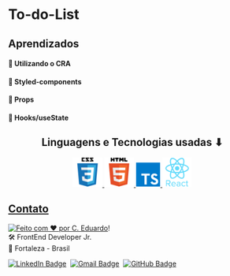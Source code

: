 <h1>To-do-List</h1>

## Aprendizados

#### 🚀 Utilizando o CRA 
#### 🚀 Styled-components
#### 🚀 Props
#### 🚀 Hooks/useState

<h2 align="center">Linguagens e Tecnologias usadas ⬇</h2>

<p align="center"> <a href="https://www.w3schools.com/css/" target="_blank" rel="noreferrer"> <img
src="https://raw.githubusercontent.com/devicons/devicon/master/icons/css3/css3-original-wordmark.svg" alt="css3" width="60" height="60"/> 
<a href="https://www.w3.org/html/" target="_blank" rel="noreferrer"> <img src="https://raw.githubusercontent.com/devicons/devicon/master/icons/html5/html5-original-wordmark.svg" alt="html5" width="60" height="60"/> </a> 
<a href="https://developer.mozilla.org/en-US/docs/Web/typescript" target="_blank" rel="noreferrer"> <img src="https://raw.githubusercontent.com/devicons/devicon/master/icons/typescript/typescript-original.svg" alt="typescript" width="50" height="50"/> </a> 
<a href="https://www.w3schools.com/react/" target="_blank" rel="noreferrer"> <img
src="https://raw.githubusercontent.com/devicons/devicon/master/icons/react/react-original-wordmark.svg" alt="react" width="60" height="60"/> </p>

## Contato

<img align="left" src="https://avatars.githubusercontent.com/carloseduardob94?size=100">

Feito com ❤️ por [C. Eduardo](https://github.com/carloseduardob94)! <br>
🛠 FrontEnd Developer Jr. <br>
📍 Fortaleza - Brasil <br> 

<a href="https://www.linkedin.com/in/carlos-eduardo-lima-lira-barbosa" target="_blank"><img src="https://img.shields.io/badge/LinkedIn-0077B5?style=flat&logo=linkedin&logoColor=white" alt="LinkedIn Badge" height="20"></a>&nbsp;
<a href="mailto:educonts08@gmail.com" target="_blank"><img src="https://img.shields.io/badge/Gmail-D14836?style=flat&logo=gmail&logoColor=white" alt="Gmail Badge" height="20"></a>&nbsp;
<a href="https://www.github.com/carloseduardob94" target="_blank"><img src="https://img.shields.io/badge/GitHub-100000?style=flat&logo=github&logoColor=white" alt="GitHub Badge" height="20"></a>&nbsp;

<br clear="left"/>

